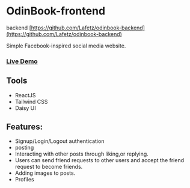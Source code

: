 # OdinBook-frontend

backend [https://github.com/Lafetz/odinbook-backend](https://github.com/Lafetz/odinbook-backend)

Simple Facebook-inspired social media website.

### [Live Demo](https://lafetz.github.io/odinbook-frontend)

## Tools

- ReactJS
- Tailwind CSS
- Daisy UI

## Features:

- Signup/Login/Logout authentication
- posting
- Interacting with other posts through liking,or replying.
- Users can send friend requests to other users and accept the friend request to become friends.
- Adding images to posts.
- Profiles
